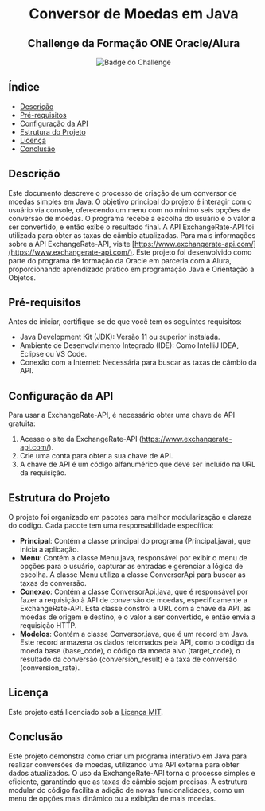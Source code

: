 <h1 align="center">Conversor de Moedas em Java</h1>
<h2 align="center">Challenge da Formação ONE Oracle/Alura</h2>

<p align="center">
  <img src="" alt="Badge do Challenge">
</p>

## Índice

- [Descrição](#descrição)
- [Pré-requisitos](#pré-requisitos)
- [Configuração da API](#configuração-da-api)
- [Estrutura do Projeto](#estrutura-do-projeto)
- [Licença](#licença)
- [Conclusão](#conclusão)

## Descrição

Este documento descreve o processo de criação de um conversor de moedas simples em Java. O objetivo principal do projeto é interagir com o usuário via console, oferecendo um menu com no mínimo seis opções de conversão de moedas. O programa recebe a escolha do usuário e o valor a ser convertido, e então exibe o resultado final. A API ExchangeRate-API foi utilizada para obter as taxas de câmbio atualizadas.
Para mais informações sobre a API ExchangeRate-API, visite [https://www.exchangerate-api.com/](https://www.exchangerate-api.com/).
Este projeto foi desenvolvido como parte do programa de formação da Oracle em parceria com a Alura, proporcionando aprendizado prático em programação Java e Orientação a Objetos.


## Pré-requisitos

Antes de iniciar, certifique-se de que você tem os seguintes requisitos:

- Java Development Kit (JDK): Versão 11 ou superior instalada.
- Ambiente de Desenvolvimento Integrado (IDE): Como IntelliJ IDEA, Eclipse ou VS Code.
- Conexão com a Internet: Necessária para buscar as taxas de câmbio da API.



## Configuração da API

Para usar a ExchangeRate-API, é necessário obter uma chave de API gratuita:
1. Acesse o site da ExchangeRate-API (https://www.exchangerate-api.com/).
2. Crie uma conta para obter a sua chave de API.
3. A chave de API é um código alfanumérico que deve ser incluído na URL da requisição.



## Estrutura do Projeto

O projeto foi organizado em pacotes para melhor modularização e clareza do código. Cada pacote tem uma responsabilidade específica:
- **Principal**: Contém a classe principal do programa (Principal.java), que inicia a aplicação.
- **Menu**: Contém a classe Menu.java, responsável por exibir o menu de opções para o usuário, capturar as entradas e gerenciar a lógica de escolha. A classe Menu utiliza a classe ConversorApi para buscar as taxas de conversão.
- **Conexao**: Contém a classe ConversorApi.java, que é responsável por fazer a requisição à API de conversão de moedas, especificamente a ExchangeRate-API. Esta classe constrói a URL com a chave da API, as moedas de origem e destino, e o valor a ser convertido, e então envia a requisição HTTP.
- **Modelos**: Contém a classe Conversor.java, que é um record em Java. Este record armazena os dados retornados pela API, como o código da moeda base (base_code), o código da moeda alvo (target_code), o resultado da conversão (conversion_result) e a taxa de conversão (conversion_rate).



## Licença

Este projeto está licenciado sob a [Licença MIT](LICENSE).



## Conclusão

Este projeto demonstra como criar um programa interativo em Java para realizar conversões de moedas, utilizando uma API externa para obter dados atualizados. O uso da ExchangeRate-API torna o processo simples e eficiente, garantindo que as taxas de câmbio sejam precisas. A estrutura modular do código facilita a adição de novas funcionalidades, como um menu de opções mais dinâmico ou a exibição de mais moedas.
